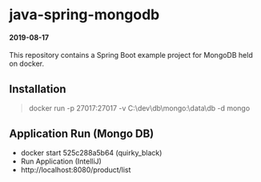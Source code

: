# java-spring-mongodb
#### 2019-08-17 

This repository contains a Spring Boot example project for MongoDB held on docker.

## Installation
 > docker run -p 27017:27017 -v C:\dev\db\mongo\:\data\db -d mongo
   
## Application Run (Mongo DB) 
* docker start 525c288a5b64 (quirky_black)
* Run Application (IntelliJ)
* http://localhost:8080/product/list
